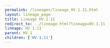 ```yaml
---
permalink: /lineages/lineage_HV.1.11.html
layout: lineage_page
title: Lineage HV.1.11
redirect_to: ../lineage.html?lineage=HV.1.11
lineage: HV.1.11
parent: HV.1
children: ['HV.1.11']
---
```

